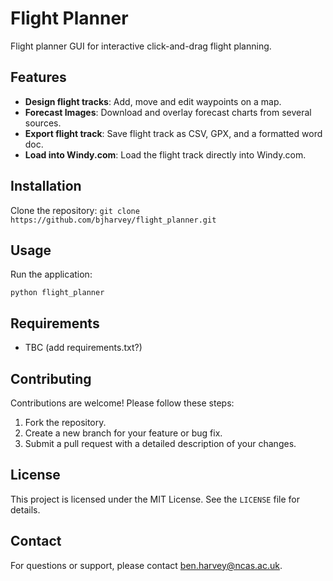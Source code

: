# Flight Planner

Flight planner GUI for interactive click-and-drag flight planning.

## Features

- **Design flight tracks**: Add, move and edit waypoints on a map.
- **Forecast Images**: Download and overlay forecast charts from several sources.
- **Export flight track**: Save flight track as CSV, GPX, and a formatted word doc.
- **Load into Windy.com**: Load the flight track directly into Windy.com.

## Installation

Clone the repository:
    ```
    git clone https://github.com/bjharvey/flight_planner.git
    ```

## Usage

Run the application:
```
python flight_planner
```

## Requirements

- TBC (add requirements.txt?)

## Contributing

Contributions are welcome! Please follow these steps:
1. Fork the repository.
2. Create a new branch for your feature or bug fix.
3. Submit a pull request with a detailed description of your changes.

## License

This project is licensed under the MIT License. See the `LICENSE` file for details.

## Contact

For questions or support, please contact ben.harvey@ncas.ac.uk.